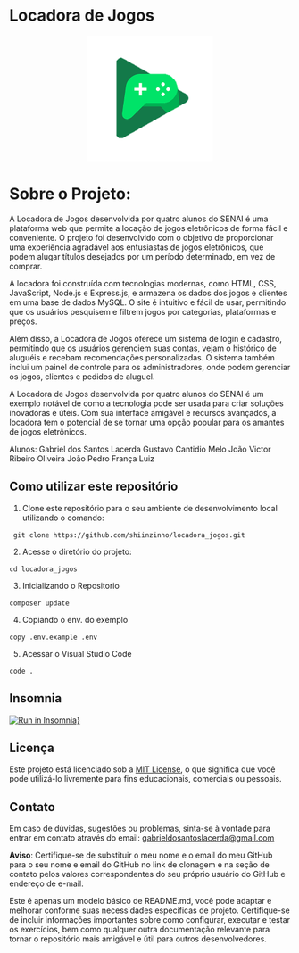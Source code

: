 # Locadora de Jogos

<div align= "center">

![Logo](https://github.com/casagrande7/locadora_jogos/blob/main/app/Assets/imagem/logoJogos.png)
</div>

# Sobre o Projeto:
A Locadora de Jogos desenvolvida por quatro alunos do SENAI é uma plataforma web que permite a locação de jogos eletrônicos de forma fácil e conveniente. O projeto foi desenvolvido com o objetivo de proporcionar uma experiência agradável aos entusiastas de jogos eletrônicos, que podem alugar títulos desejados por um período determinado, em vez de comprar.

A locadora foi construída com tecnologias modernas, como HTML, CSS, JavaScript, Node.js e Express.js, e armazena os dados dos jogos e clientes em uma base de dados MySQL. O site é intuitivo e fácil de usar, permitindo que os usuários pesquisem e filtrem jogos por categorias, plataformas e preços.

Além disso, a Locadora de Jogos oferece um sistema de login e cadastro, permitindo que os usuários gerenciem suas contas, vejam o histórico de aluguéis e recebam recomendações personalizadas. O sistema também inclui um painel de controle para os administradores, onde podem gerenciar os jogos, clientes e pedidos de aluguel.

A Locadora de Jogos desenvolvida por quatro alunos do SENAI é um exemplo notável de como a tecnologia pode ser usada para criar soluções inovadoras e úteis. Com sua interface amigável e recursos avançados, a locadora tem o potencial de se tornar uma opção popular para os amantes de jogos eletrônicos.

Alunos:
Gabriel dos Santos Lacerda
Gustavo Cantidio Melo
João Victor Ribeiro Oliveira
João Pedro França Luiz


## Como utilizar este repositório

1. Clone este repositório para o seu ambiente de desenvolvimento local utilizando o comando:
```
 git clone https://github.com/shiinzinho/locadora_jogos.git
```
2. Acesse o diretório do projeto:
```
cd locadora_jogos
```
3. Inicializando o Repositorio
```
composer update
```
4. Copiando o env. do exemplo
```
copy .env.example .env
```

5. Acessar o Visual Studio Code
```
code .
```


## Insomnia

[![Run in Insomnia}](https://insomnia.rest/images/run.svg)](https://insomnia.rest/run/?label=Locadora%20de%20Jogos&uri=https%3A%2F%2Fraw.githubusercontent.com%2Fshiinzinho%2Flocadora_jogos%2Fmain%2FInsomnia.json)

## Licença

Este projeto está licenciado sob a [MIT License](LICENSE), o que significa que você pode utilizá-lo livremente para fins educacionais, comerciais ou pessoais.

## Contato
Em caso de dúvidas, sugestões ou problemas, sinta-se à vontade para entrar em contato através do email: gabrieldosantoslacerda@gmail.com

**Aviso**: Certifique-se de substituir o meu nome e o email do meu GitHub para o seu nome e email do GitHub no link de clonagem e na seção de contato pelos valores correspondentes do seu próprio usuário do GitHub e endereço de e-mail.

Este é apenas um modelo básico de README.md, você pode adaptar e melhorar conforme suas necessidades específicas de projeto. Certifique-se de incluir informações importantes sobre como configurar, executar e testar os exercícios, bem como qualquer outra documentação relevante para tornar o repositório mais amigável e útil para outros desenvolvedores.
